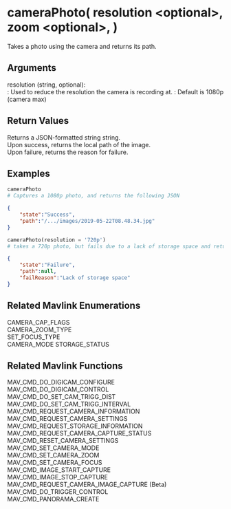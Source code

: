 # cameraPhoto( resolution \<optional>, zoom \<optional>, )
Takes a photo using the camera and returns its path.

## Arguments
resolution (string, optional):  
: Used to reduce the resolution the camera is recording at.
: Default is 1080p (camera max)

## Return Values
Returns a JSON-formatted string string.  
Upon success, returns the local path of the image.  
Upon failure, returns the reason for failure.

## Examples
```py
cameraPhoto
# Captures a 1080p photo, and returns the following JSON
```
```json
{
    "state":"Success",
    "path":"/.../images/2019-05-22T08.48.34.jpg"
}
```
```py
cameraPhoto(resolution = '720p') 
# takes a 720p photo, but fails due to a lack of storage space and returns the following JSON
```
```json
{
    "state":"Failure",
    "path":null,
    "failReason":"Lack of storage space"
}
```

## Related Mavlink Enumerations

CAMERA_CAP_FLAGS  
CAMERA_ZOOM_TYPE  
SET_FOCUS_TYPE  
CAMERA_MODE
STORAGE_STATUS

## Related Mavlink Functions

MAV_CMD_DO_DIGICAM_CONFIGURE  
MAV_CMD_DO_DIGICAM_CONTROL  
MAV_CMD_DO_SET_CAM_TRIGG_DIST  
MAV_CMD_DO_SET_CAM_TRIGG_INTERVAL  
MAV_CMD_REQUEST_CAMERA_INFORMATION  
MAV_CMD_REQUEST_CAMERA_SETTINGS  
MAV_CMD_REQUEST_STORAGE_INFORMATION  
MAV_CMD_REQUEST_CAMERA_CAPTURE_STATUS  
MAV_CMD_RESET_CAMERA_SETTINGS  
MAV_CMD_SET_CAMERA_MODE  
MAV_CMD_SET_CAMERA_ZOOM  
MAV_CMD_SET_CAMERA_FOCUS  
MAV_CMD_IMAGE_START_CAPTURE  
MAV_CMD_IMAGE_STOP_CAPTURE  
MAV_CMD_REQUEST_CAMERA_IMAGE_CAPTURE (Beta)  
MAV_CMD_DO_TRIGGER_CONTROL  
MAV_CMD_PANORAMA_CREATE